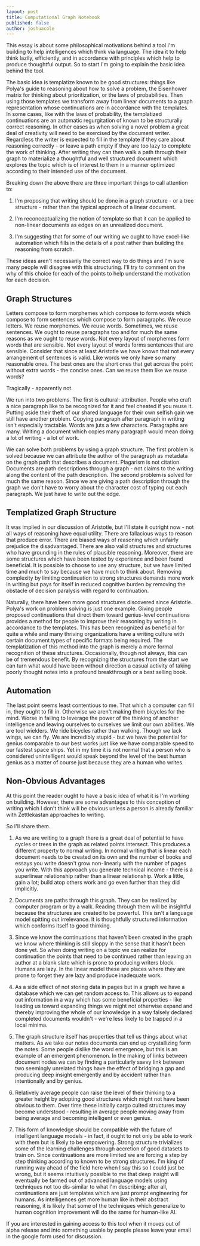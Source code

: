 ```yaml
---
layout: post
title: Computational Graph Notebook
published: false
author: joshuacole
---
```


This essay is about some philosophical motivations behind a tool I'm building to help intelligences which think via language.
The idea it to help think lazily, efficiently, and in accordance with principles which help to produce thoughtful output. 
So to start I'm going to explain the basic idea behind the tool.

The basic idea is templatize known to be good structures: things like Polya's guide to reasoning about how to solve a problem, the Eisenhower matrix for thinking about prioritization, or the laws of probabilities. Then using those templates we transform away from linear documents to a graph representation whose continuations are in accordance with the templates. In some cases, like with the laws of probability, the templatized continuations are an automatic regurgitation of known to be structurally correct reasoning. In other cases as when solving a novel problem a great deal of creativity will need to be exercised by the document writer. Regardless the writer is expected to fill in the template if they care about reasoning correctly - or leave a path empty if they are too lazy to complete the work of thinking. After writing they can then walk a path through their graph to materialize a thoughtful and well structured document which explores the topic which is of interest to them in a manner optimized according to their intended use of the document.

Breaking down the above there are three important things to call attention to:

1. I'm proposing that writing should be done in a graph structure - or a tree structure - rather than the typical approach of a linear document.

2. I'm reconceptualizing the notion of template so that it can be applied to non-linear documents as edges on an unrealized document.

3. I'm suggesting that for some of our writing we ought to have excel-like automation which fills in the details of a post rather than building the reasoning from scratch.

These ideas aren't necessarily the correct way to do things and I'm sure many people will disagree with this structuring. I'll try to comment on the why of this choice for each of the points to help understand the motivation for each decision.

## Graph Structures

Letters compose to form morphemes which compose to form words which compose to form sentences which compose to form paragraphs. We reuse letters. We reuse morphemes. We reuse words. Sometimes, we reuse sentences. We ought to reuse paragraphs too and for much the same reasons as we ought to reuse words. Not every layout of morphemes form words that are sensible. Not every layout of words forms sentences that are sensible. Consider that since at least Aristotle we have known that not every arrangement of sentences is valid. Like words we only have so many reasonable ones. The best ones are the short ones that get across the point without extra words - the concise ones. Can we reuse them like we reuse words?

Tragically - apparently not.

We run into two problems. The first is cultural: attribution. People who craft a nice paragraph like to be recognized for it and feel cheated if you reuse it. Putting aside their theft of our shared language for their own selfish gain we still have another problem. Copying paragraph after paragraph in writing isn't especially tractable. Words are juts a few characters. Paragraphs are many. Writing a document which copies many paragraph would mean doing a lot of writing - a lot of work.

We can solve both problems by using a graph structure. The first problem is solved because we can attribute the author of the paragraph as metadata on the graph path that describes a document. Plagarism is not citation. Documents are path descriptions through a graph - not claims to the writing along the content of the path description. The second problem is solved for much the same reason. Since we are giving a path description through the graph we don't have to worry about the character cost of typing out each paragraph. We just have to write out the edge. 

## Templatized Graph Structure

It was implied in our discussion of Aristotle, but I'll state it outright now - not all ways of reasoning have equal utility. There are fallacious ways to reason that produce error. There are biased ways of reasoning which unfairly prejudice the disadvantaged. There are also valid structures and structures who have grounding in the rules of plausible reasoning. Moreover, there are some structures which have been tested by experience and been found beneficial. It is possible to choose to use any structure, but we have limited time and much to say because we have much to think about. Removing complexity by limiting continuation to strong structures demands more work in writing but pays for itself in reduced cognitive burden by removing the obstacle of decision paralysis with regard to continuation.

Naturally, there have been more good structures discovered since Aristotle. Polya's work on problem solving is just one example. Giving people proposed continuations that direct them toward genius-level continuations provides a method for people to improve their reasoning by writing in accordance to the templates. This has been recognized as beneficial for quite a while and many thriving organizations have a writing culture with certain document types of specific formats being required. The templatization of this method into the graph is merely a more formal recognition of these structures. Occasionally, though not always, this can be of tremendous benefit. By recognizing the structures from the start we can turn what would have been without direction a casual activity of taking poorly thought notes into a profound breakthrough or a best selling book.

## Automation

The last point seems least contentious to me. That which a computer can fill in, they ought to fill in. Otherwise we aren't making them bicycles for the mind. Worse in failing to leverage the power of the thinking of another intelligence and leaving ourselves to ourselves we limit our own abilities. We are tool wielders. We ride bicycles rather than walking. Though we lack wings, we can fly. We are incredibly stupid - but we have the potential for genius comparable to our best works just like we have comparable speed to our fastest space ships. Yet in my time it is not normal that a person who is considered unintelligent would speak beyond the level of the best human genius as a matter of course just because they are a human who writes. 

## Non-Obvious Advantages

At this point the reader ought to have a basic idea of what it is I'm working on building. However, 
there are some advantages to this conception of writing which I don't think will be obvious unless a 
person is already familiar with Zettlekastan approaches to writing. 

So I'll share them.

1. As we are writing to a graph there is a great deal of potential to have cycles or trees in the graph as related points intersect. This produces a different property to normal writing. In normal writing that is linear each document needs to be created on its own and the number of books and essays you write doesn't grow non-linearly with the number of pages you write. With this approach you generate technical income - there is a superlinear relationship rather than a linear relationship. Work a little, gain a lot; build atop others work and go even further than they did implicitly.

2. Documents are paths through this graph. They can be realized by computer program or by a walk. Reading through them will be insightful because the structures are created to be powerful. This isn't a language model spitting out irrelevance. It is thoughtfully structured information which conforms itself to good thinking. 

3. Since we know the continuations that haven't been created in the graph we know where thinking is still sloppy in the sense that it hasn't been done yet. So when doing writing on a topic we can realize for continuation the points that need to be continued rather than leaving an author at a blank slate which is prone to producing writers block. Humans are lazy. In the linear model these are places where they are prone to forget they are lazy and produce inadequate work.

4. As a side effect of not storing data in pages but in a graph we have a database which we can get random access to. This allows us to expand out information in a way which has some beneficial properties - like leading us toward expanding things we might not otherwise expand and thereby improving the whole of our knowledge in a way falsely declared completed documents wouldn't - we're less likely to be trapped in a local minima.

5. The graph structure itself has properties that tell us things about what matters. As we take our notes documents can end up crystallizing form the notes. Some people dislike the word emergence, but this is an example of an emergent phenomenon. In the making of links between document nodes we can by finding a particularly savvy link between two seemingly unrelated things have the effect of bridging a gap and producing deep insight emergently and by accident rather than intentionally and by genius. 

6. Relatively average people can raise the level of their thinking to a greater height by adopting good structures which might not have been obvious to them. Over time these initially cargo culted structures may become understood - resulting in average people moving away from being average and becoming intelligent or even genius.

7. This form of knowledge should be compatible with the future of intelligent language models - in fact, it ought to not only be able to work with them but is likely to be empowering. Strong structure trivializes some of the learning challenges through accretion of good datasets to train on. Since continuations are more limited we are forcing a step by step thinking according to known to be strong structures. I'm king of running way ahead of the field here when I say this so I could just be wrong, but it seems intuitively possible to me that deep insight will eventually be farmed out of advanced language models using techniques not too dis-similar to what I'm describing; after all, continuations are just templates which are just prompt engineering for humans. As intelligences get more human like in their abstract reasoning, it is likely that some of the techniques which generalize to human cognition improvement will do the same for human-like AI.

If you are interested in gaining access to this tool when it moves out of alpha release and into something usable by people please leave your email in the google form used for discussion.